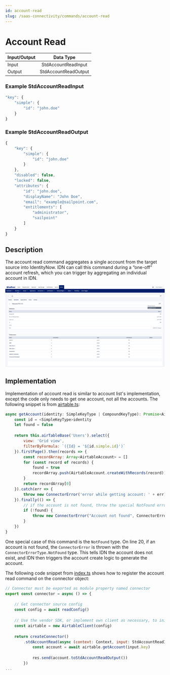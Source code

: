 ```yaml
---
id: account-read
slug: /saas-connectivity/commands/account-read
---
```

# Account Read

| Input/Output |  Data Type                |
|:-------------|:-------------------------:|
| Input        | StdAccountReadInput       |
| Output       | StdAccountReadOutput      |

### Example StdAccountReadInput
```javascript
"key": {
    "simple": {
        "id": "john.doe"
    }
}
```
### Example StdAccountReadOutput
```javascript
{
    "key": {
        "simple": {
            "id": "john.doe"
        }
    },
    "disabled": false,
    "locked": false,
    "attributes": {
        "id": "john.doe",
        "displayName": "John Doe",
        "email": "example@sailpoint.com",
        "entitlements": [
            "administrator",
            "sailpoint"
        ]
    }
}
```
## Description
The account read command aggregates a single account from the target source into IdentityNow. IDN can call this command during a “one-off” account refresh, which you can trigger by aggregating an individual account in IDN.

![Account Read](./img/account_read_idn.png)

## Implementation
Implementation of account read is similar to account list's implementation, except the code only needs to get one account, not all the accounts.  The following snippet is from [airtable.ts](https://github.com/sailpoint-oss/airtable-example-connector/blob/main/src/airtable.ts):

```javascript
async getAccount(identity: SimpleKeyType | CompoundKeyType): Promise<AirtableAccount> {
    const id = <SimpleKeyType>identity
    let found = false

    return this.airTableBase('Users').select({
        view: 'Grid view',
        filterByFormula: `({Id} = '${id.simple.id}')`
    }).firstPage().then(records => {
        const recordArray: Array<AirtableAccount> = []
        for (const record of records) {
            found = true
            recordArray.push(AirtableAccount.createWithRecords(record))
        }
        return recordArray[0]
    }).catch(err => {
        throw new ConnectorError('error while getting account: ' + err)
    }).finally(() => {
        // if the account is not found, throw the special NotFound error type
        if (!found) {
            throw new ConnectorError("Account not found", ConnectorErrorType.NotFound)
        }
    })
}
```
One special case of this command is the ```NotFound``` type. On line 20, if an account is not found, the ```ConnectorError``` is thrown with the ```ConnectorErrorType.NotFound``` type. This tells IDN the account does not exist, and IDN then triggers the account create logic to generate the account. 

The following code snippet from [index.ts](https://github.com/sailpoint-oss/airtable-example-connector/blob/main/src/index.ts) shows how to register the account read command on the connector object: 

```javascript
// Connector must be exported as module property named connector
export const connector = async () => {

    // Get connector source config
    const config = await readConfig()

    // Use the vendor SDK, or implement own client as necessary, to initialize a client
    const airtable = new AirtableClient(config)

    return createConnector()
        .stdAccountRead(async (context: Context, input: StdAccountReadInput, res: Response<StdAccountReadOutput>) => {
            const account = await airtable.getAccount(input.key)

            res.send(account.toStdAccountReadOutput())
        })
...
```
